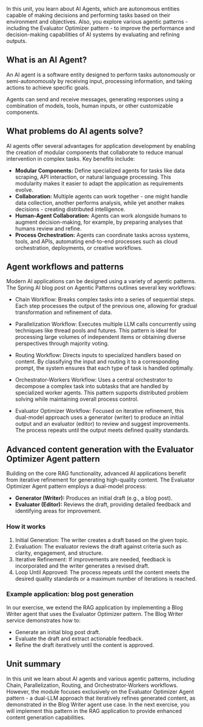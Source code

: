 In this unit, you learn about AI Agents, which are autonomous entities capable of making decisions and performing tasks based on their environment and objectives. Also, you explore various agentic patterns - including the Evaluator Optimizer pattern - to improve the performance and decision-making capabilities of AI systems by evaluating and refining outputs.

## What is an AI Agent?

An AI agent is a software entity designed to perform tasks autonomously or semi-autonomously by receiving input, processing information, and taking actions to achieve specific goals.

Agents can send and receive messages, generating responses using a combination of models, tools, human inputs, or other customizable components.

## What problems do AI agents solve?

AI agents offer several advantages for application development by enabling the creation of modular components that collaborate to reduce manual intervention in complex tasks. Key benefits include:

* **Modular Components:** Define specialized agents for tasks like data scraping, API interaction, or natural language processing. This modularity makes it easier to adapt the application as requirements evolve.
* **Collaboration:** Multiple agents can work together - one might handle data collection, another performs analysis, while yet another makes decisions - creating distributed intelligence.
* **Human-Agent Collaboration:** Agents can work alongside humans to augment decision-making, for example, by preparing analyses that humans review and refine.
* **Process Orchestration:** Agents can coordinate tasks across systems, tools, and APIs, automating end-to-end processes such as cloud orchestration, deployments, or creative workflows.

## Agent workflows and patterns

Modern AI applications can be designed using a variety of agentic patterns. The Spring AI blog post on Agentic Patterns outlines several key workflows:

- Chain Workflow:
  Breaks complex tasks into a series of sequential steps. Each step processes the output of the previous one, allowing for gradual transformation and refinement of data.

- Parallelization Workflow:
  Executes multiple LLM calls concurrently using techniques like thread pools and futures. This pattern is ideal for processing large volumes of independent items or obtaining diverse perspectives through majority voting.

- Routing Workflow:
  Directs inputs to specialized handlers based on content. By classifying the input and routing it to a corresponding prompt, the system ensures that each type of task is handled optimally.

- Orchestrator-Workers Workflow:
  Uses a central orchestrator to decompose a complex task into subtasks that are handled by specialized worker agents. This pattern supports distributed problem solving while maintaining overall process control.

- Evaluator Optimizer Workflow:
  Focused on iterative refinement, this dual-model approach uses a generator (writer) to produce an initial output and an evaluator (editor) to review and suggest improvements. The process repeats until the output meets defined quality standards.

## Advanced content generation with the Evaluator Optimizer Agent pattern

Building on the core RAG functionality, advanced AI applications benefit from iterative refinement for generating high-quality content. The Evaluator Optimizer Agent pattern employs a dual-model process:

* **Generator (Writer):** Produces an initial draft (e.g., a blog post).
* **Evaluator (Editor):** Reviews the draft, providing detailed feedback and identifying areas for improvement.

### How it works

1. Initial Generation: The writer creates a draft based on the given topic.
1. Evaluation: The evaluator reviews the draft against criteria such as clarity, engagement, and structure.
1. Iterative Refinement: If improvements are needed, feedback is incorporated and the writer generates a revised draft.
1. Loop Until Approved: The process repeats until the content meets the desired quality standards or a maximum number of iterations is reached.

### Example application: blog post generation

In our exercise, we extend the RAG application by implementing a Blog Writer agent that uses the Evaluator Optimizer pattern. The Blog Writer service demonstrates how to:

* Generate an initial blog post draft.
* Evaluate the draft and extract actionable feedback.
* Refine the draft iteratively until the content is approved.

## Unit summary

In this unit we learn about AI agents and various agentic patterns, including Chain, Parallelization, Routing, and Orchestrator-Workers workflows. However, the module focuses exclusively on the Evaluator Optimizer Agent pattern - a dual-LLM approach that iteratively refines generated content, as demonstrated in the Blog Writer agent use case. In the next exercise, you will implement this pattern in the RAG application to provide enhanced content generation capabilities.
